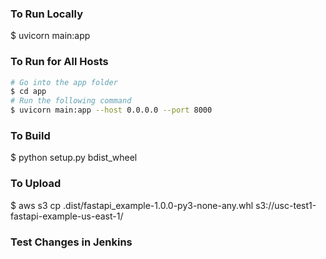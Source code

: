 ### To Run Locally
$ uvicorn main:app

### To Run for All Hosts
```bash
# Go into the app folder
$ cd app
# Run the following command
$ uvicorn main:app --host 0.0.0.0 --port 8000
```

### To Build
$ python setup.py bdist_wheel

### To Upload
$ aws s3 cp .dist/fastapi_example-1.0.0-py3-none-any.whl s3://usc-test1-fastapi-example-us-east-1/


### Test Changes in Jenkins
